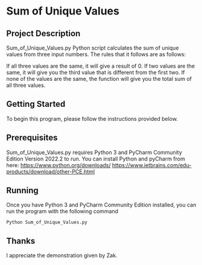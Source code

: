 # Sum of Unique Values

## Project Description
Sum_of_Unique_Values.py Python script calculates the sum of unique values from three input numbers. The rules that it follows are as follows:

If all three values are the same, it will give a result of 0.
If two values are the same, it will give you the third value that is different from the first two.
If none of the values are the same, the function will give you the total sum of all three values.

## Getting Started
To begin this program, please follow the instructions provided below.

## Prerequisites
 Sum_of_Unique_Values.py requires Python 3 and PyCharm Community Edition Version 2022.2 to run. You can install Python and pyCharm from here: 
https://www.python.org/downloads/
https://www.jetbrains.com/edu-products/download/other-PCE.html 

## Running
Once you have Python 3 and PyCharm Community Edition installed, you can run the program with the following command

```
Python Sum_of_Unique_Values.py
```
## Thanks 
I appreciate the demonstration given by Zak.
